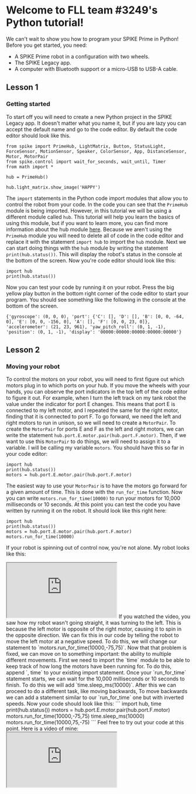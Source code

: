 # Welcome to FLL team #3249's Python tutorial!
We can't wait to show you how to program your SPIKE Prime in Python! Before you get started, you need:  
  
- A SPIKE Prime robot in a configuration with two wheels.  
- The SPIKE Legacy app.  
- A computer with Bluetooth support or a micro-USB to USB-A cable.  
## Lesson 1
### Getting started
To start off you will need to create a new Python project in the SPIKE Legacy app. It doesn't matter what you name it, but if you are lazy you can accept the default name and go to the code editor. By default the code editor should look like this.
```
from spike import PrimeHub, LightMatrix, Button, StatusLight, ForceSensor, MotionSensor, Speaker, ColorSensor, App, DistanceSensor, Motor, MotorPair
from spike.control import wait_for_seconds, wait_until, Timer
from math import *

hub = PrimeHub()

hub.light_matrix.show_image('HAPPY')
```
The `import` statements in the Python code import modules that allow you to control the robot from your code. In the code you can see that the `PrimeHub` module is being imported. However, in this tutorial we will be using a different module called `hub`. This tutorial will help you learn the basics of using this module, but if you want to learn more, you can find more information about the hub module [here](https://lego.github.io/MINDSTORMS-Robot-Inventor-hub-API/). Because we aren't using the `PrimeHub` module you will need to delete all of code in the code editor and replace it with the statement `import hub` to import the `hub` module. Next we can start doing things with the `hub` module by writing the statement `print(hub.status())`. This will display the robot's status in the console at the bottom of the screen. Now you're code editor should look like this:
```
import hub
print(hub.status())
```
Now you can test your code by running it on your robot. Press the big yellow play button in the bottom right corner of the code editor to start your program. You should see something like the following in the console at the bottom of the screen.
```
{'gyroscope': (0, 0, 0), 'port': {'C': [], 'D': [], 'B': [0, 0, -64, 0], 'E': [0, 0, -156, 0], 'A': [], 'F': [0, 0, 23, 0]}, 'accelerometer': (21, 23, 961), 'yaw_pitch_roll': (0, 1, -1), 'position': (0, 1, -1), 'display': '00000:00000:00000:00000:00000'}
```
## Lesson 2
### Moving your robot
To control the motors on your robot, you will need to first figure out which motors plug in to which ports on your hub. If you move the wheels with your hands, you can observe the port indicators in the top left of the code editor to figure it out. For example, when I turn the left track on my tank robot the value under the indicator for port E changes. This means that port E is connected to my left motor, and I repeated the same for the right motor, finding that it is connected to port F. To go forward, we need the left and right motors to run in unison, so we will need to create a `MotorPair`. To create the `MotorPair` for ports E and F as the left and right motors, we can write the statement `hub.port.E.motor.pair(hub.port.F.motor)`. Then, if we want to use this `MotorPair` to do things, we will need to assign it to a variable. I will be calling my variable `motors`. You should have this so far in your code editor:
```
import hub
print(hub.status())
motors = hub.port.E.motor.pair(hub.port.F.motor)
```
The easiest way to use your `MotorPair` is to have the motors go forward for a given amount of time. This is done with the `run_for_time` function. Now you can write `motors.run_for_time(10000)` to run your motors for 10,000 milliseconds or 10 seconds. At this point you can test the code you have written by running it on the robot. It should look like this right here:
```
import hub
print(hub.status())
motors = hub.port.E.motor.pair(hub.port.F.motor)
motors.run_for_time(10000)
```
If your robot is spinning out of control now, you're not alone. My robot looks like this:
<iframe src="https://drive.google.com/file/d/1gXJN349A7SKQn3RxHQGo-DhUwIff3_Xv/preview"></iframe>
If you watched the video, you saw how my robot wasn't going straight, it was turning to the left. This is because the left motor is opposite of the right motor, causing it to spin in the opposite direction. We can fix this in our code by telling the robot to move the left motor at a negative speed. To do this, we will change our statement to `motors.run_for_time(10000,-75,75)`. Now that that problem is fixed, we can move on to something important: the ability to multiple different movements. First we need to import the `time` module to be able to keep track of how long the motors have been running for. To do this, append `, time` to your existing import statement. Once your `run_for_time` statement starts, we can wait for the 10,000 milliseconds or 10 seconds to finish. To do this we will add `time.sleep_ms(10000)`. After this we can proceed to do a different task, like moving backwards, To move backwards we can add a statement similar to our `run_for_time` one but with inverted speeds. Now your code should look like this:
```
import hub, time
print(hub.status())
motors = hub.port.E.motor.pair(hub.port.F.motor)
motors.run_for_time(10000,-75,75)
time.sleep_ms(10000)
motors.run_for_time(10000,75,-75)
```
Feel free to try out your code at this point. Here is a video of mine:
<iframe src="https://drive.google.com/file/d/1qjULLO2J4O2kE_qj-iAUg90j2u5qoqkI/preview"></iframe>
